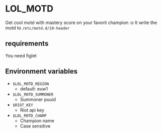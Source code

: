 # LOL_MOTD

Get cool motd with mastery score on your favorit champion :o
It write the motd to `/etc/motd.d/10-header`

## requirements

You need figlet


## Environment variables

- `$LOL_MOTD_REGION`
  - default: euw1
- `$LOL_MOTD_SUMMONER`
  - Summoner puuid
- `$RIOT_KEY`
  - Riot api key
- `$LOL_MOTD_CHAMP`
  - Champion name
  - Case sensitive
